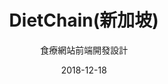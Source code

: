 ---
title: DietChain(新加坡)
subtitle: 食療網站前端開發設計
layout: default
modal-id: 12
date: 2018-12-18
img: dietchain.png
thumbnail: dietchain-thumbnail.png
alt: image-alt
project-date: 2018/12
website: https://dietchain.ai/media_content.html?content=15#
client: cbc.dietchain.ai
category: webDesign
description: 森森百貨限時搶購頁面切版作業，並提供給程式套版使用。 
---